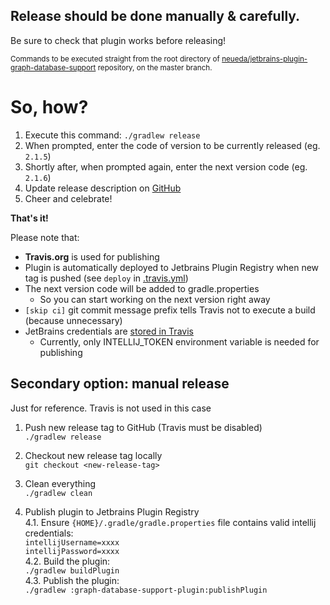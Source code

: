 ## Release should be done manually & carefully.

Be sure to check that plugin works before releasing!  

<sub>Commands to be executed straight from the root directory of [neueda/jetbrains-plugin-graph-database-support](https://github.com/neueda/jetbrains-plugin-graph-database-support)
repository, on the master branch.</sub>

# So, how?

1. Execute this command: `./gradlew release`
2. When prompted, enter the code of version to be currently released (eg. `2.1.5`)
3. Shortly after, when prompted again, enter the next version code (eg. `2.1.6`)
4. Update release description on [GitHub](https://github.com/neueda/jetbrains-plugin-graph-database-support/releases)
5. Cheer and celebrate!

**That's it!**  

Please note that:
- **Travis.org** is used for publishing
- Plugin is automatically deployed to Jetbrains Plugin Registry when new tag is pushed (see `deploy` in [.travis.yml](.travis.yml))
- The next version code will be added to gradle.properties
  - So you can start working on the next version right away
- `[skip ci]` git commit message prefix tells Travis not to execute a build (because unnecessary) 
- JetBrains credentials are [stored in Travis](https://travis-ci.org/neueda/jetbrains-plugin-graph-database-support/settings#ember7449)
  - Currently, only INTELLIJ_TOKEN environment variable is needed for publishing

## Secondary option: manual release
Just for reference. Travis is not used in this case

1. Push new release tag to GitHub (Travis must be disabled)  
`./gradlew release`

2. Checkout new release tag locally  
`git checkout <new-release-tag>`

3. Clean everything  
`./gradlew clean`

4. Publish plugin to Jetbrains Plugin Registry  
4.1. Ensure `{HOME}/.gradle/gradle.properties` file contains valid intellij credentials:  
`intellijUsername=xxxx`  
`intellijPassword=xxxx`  
4.2. Build the plugin:  
`./gradlew buildPlugin`  
4.3. Publish the plugin:  
`./gradlew :graph-database-support-plugin:publishPlugin`  